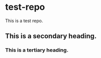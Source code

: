 test-repo
=========

This is a test repo.

## This is a secondary heading.
### This is a tertiary heading.
